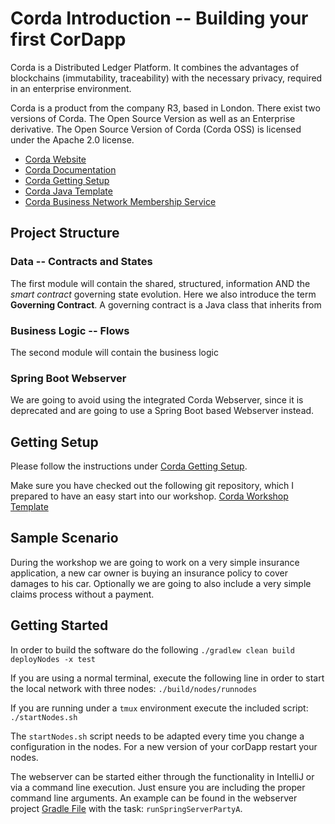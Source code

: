 # Corda Introduction -- Building your first CorDapp

Corda is a Distributed Ledger Platform. It combines the advantages of blockchains (immutability, traceability) with the
necessary privacy, required in an enterprise environment.

Corda is a product from the company R3, based in London. There exist two versions of Corda. The Open Source Version as well as an Enterprise derivative.
The Open Source Version of Corda (Corda OSS) is licensed under the Apache 2.0 license.

* [Corda Website](https://www.corda.net/)
* [Corda Documentation](https://docs.corda.net/)
* [Corda Getting Setup](https://docs.corda.net/head/getting-set-up.html)
* [Corda Java Template](https://github.com/corda/cordapp-template-java)
* [Corda Business Network Membership Service](https://github.com/corda/corda-solutions/tree/master/bn-apps/memberships-management)

## Project Structure
### Data -- Contracts and States
The first module will contain the shared, structured, information AND the *smart contract* governing state evolution.
Here we also introduce the term **Governing Contract**. A governing contract is a Java class that inherits from 

### Business Logic -- Flows
The second module will contain the business logic

### Spring Boot Webserver
We are going to avoid using the integrated Corda Webserver, since it is deprecated and are going to use a Spring Boot
based Webserver instead.

## Getting Setup
Please follow the instructions under [Corda Getting Setup](https://docs.corda.net/head/getting-set-up.html).

Make sure you have checked out the following git repository, which I prepared to have an easy start into our workshop.
[Corda Workshop Template](https://github.com/thePhil/cordaWorkshop)

## Sample Scenario
During the workshop we are going to work on a very simple insurance application, a new car owner is buying an insurance policy to cover damages to his car. 
Optionally we are going to also include a very simple claims process without a payment.


## Getting Started

In order to build the software do the following
`./gradlew clean build deployNodes -x test`

If you are using a normal terminal, execute the following line in order to start the local network with three nodes:
`./build/nodes/runnodes`

If you are running under a `tmux` environment execute the included script:
`./startNodes.sh`

The `startNodes.sh` script needs to be adapted every time you change a configuration in the nodes. For a new version 
of your corDapp restart your nodes.

The webserver can be started either through the functionality in IntelliJ or via a command line execution. Just 
ensure you are including the proper command line arguments. An example can be found in the webserver project [Gradle 
File](./webserver/build.gradle) with the task: `runSpringServerPartyA`.
